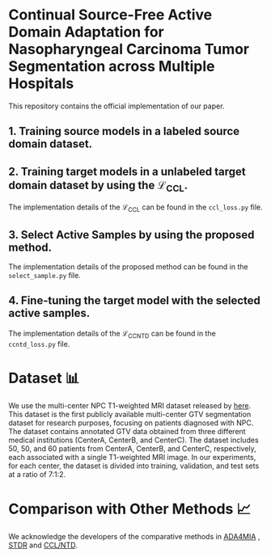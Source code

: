# Continual Source-Free Active Domain Adaptation for Nasopharyngeal Carcinoma Tumor Segmentation across Multiple Hospitals
This repository contains the official implementation of our paper. 

## 1. Training source models in a labeled source domain dataset.

## 2. Training target models in a unlabeled target domain dataset by using the $\mathcal{L}_{\text{CCL}}$.
The implementation details of the $\mathcal{L}_{\text{CCL}}$ can be found in the `ccl_loss.py` file.

## 3. Select Active Samples by using the proposed method.
The implementation details of the proposed method can be found in the `select_sample.py` file.

## 4. Fine-tuning the target model with the selected active samples.
The implementation details of the $\mathcal{L}_{\text{CCNTD}}$ can be found in the `ccntd_loss.py` file.

# Dataset 📊
We use the multi-center NPC T1-weighted MRI dataset released by [here](https://ieeexplore.ieee.org/abstract/document/10553522). This dataset is the first publicly available multi-center GTV segmentation dataset for research purposes, focusing on patients diagnosed with NPC. The dataset contains annotated GTV data obtained from three different medical institutions (CenterA, CenterB, and CenterC). 
The dataset includes 50, 50, and 60 patients from CenterA, CenterB, and CenterC, respectively, each associated with a single T1-weighted MRI image. 
In our experiments, for each center, the dataset is divided into training, validation, and test sets at a ratio of 7:1:2.

# Comparison with Other Methods 📈

We acknowledge the developers of the comparative methods in [ADA4MIA](https://github.com/whq-xxh/ADA4MIA) , [STDR](https://github.com/whq-xxh/Active-GTV-Seg) and  [CCL/NTD](https://github.com/WenkeHuang/FCCL).
